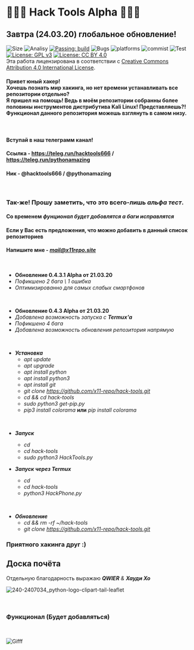 # 🔹🐍🔹 Hack Tools Alpha 🔹🐍🔹 

## Завтра (24.03.20) глобальное обновление!

![Size](https://img.shields.io/github/repo-size/x11-repo/hack-tools)
![Analisy](https://img.shields.io/badge/quality-4.862-success)
[![Passing: build](https://img.shields.io/badge/build-passing-green.svg)](https://img.shields.io/badge/build-passing-green)
![Bugs](https://img.shields.io/badge/bug%2072-fixed-blueviolet)
![platforms](https://img.shields.io/badge/platform's-Linux%20%7C%20Ubuntu%20%7C%20Termux%20%7C%20Windows%2010-important)
![commist](https://img.shields.io/github/last-commit/x11-repo/hack-tools)
![Test](https://img.shields.io/badge/test-%E2%9C%94%2078%20%7C%20%E2%9C%98%200-brightgreen)
[![License: GPL v3](https://img.shields.io/badge/License-GPLv3-blue.svg)](https://www.gnu.org/licenses/gpl-3.0)
[![License: CC BY 4.0](https://img.shields.io/badge/License-CC%20BY%204.0-lightgrey.svg)](https://creativecommons.org/licenses/by/4.0/)
</a><br />Эта работа лицензирована в соответствии с <a rel="license" href="http://creativecommons.org/licenses/by/4.0/">Creative Commons Attribution 4.0 International License</a>.

<h4>Привет юный хакер!<br> Хочешь познать мир хакинга, но нет времени устанавливать все репозитории отдельно? <br> Я пришел на помощь! Ведь в моём репозитории собранны более половины инструментов дистрибутива Kali Linux! Представляешь?!<br> Функционал данного репозитория можешь взглянуть в самом низу.</h4>

<br>

#### Вступай в наш телеграмм канал!
#### Ссылка - https://teleg.run/hacktools666 / https://teleg.run/pythonamazing
#### Ник - @hacktools666 / @pythonamazing

<br>

### Так-же! Прошу заметить, что это всего-лишь ***альфа тест***.
#### Со временем ***фунционал будет добовлятся а баги исправлятся***
#### Если у Вас есть предложения, что можно добавить в данный список репозиториев
#### Напишите мне - ***mail@x11repo.site***


<br>

 + **Обновление 0.4.3.1 Alpha от 21.03.20**
  + *Пофикшено 2 бага \ 1 ошибка*
  + *Оптимизированно для самых слабых смартфонов*

<br>

 + **Обновление 0.4.3 Alpha от 21.03.20**
  + *Добавлена возможность запуска с* ***Termux'a***
  + *Пофикшено 4 бага*
  + *Добавлена возможность обновления репозитория напрямую*

<br>





  + ***Установка***
    + *apt update*
    + *apt upgrade*
    + *apt install python*
    + *apt install python3*
    + *apt install git*
    + *git clone https://github.com/x11-repo/hack-tools.git*
    + *cd && cd hack-tools*
    + *sudo python3 get-pip.py*
    + *pip3 install colorama* **или** *pip install colorama*

<br>

  + ***Запуск***
    + *cd*
    + *cd hack-tools*
    + *sudo python3 HackTools.py*
    
  + ***Запуск через Termux***
    + *cd*
    + *cd hack-tools*
    + *python3 HackPhone.py*
    
<br>

  + ***Обновление***
    + *cd && rm -rf ~/hack-tools*
    + *git clone https://github.com/x11-repo/hack-tools.git*

### Приятного хакинга друг :)
## Доска почёта
Отдельную благодарность выражаю ***QWIER*** *&* ***Хауди Хо***
<br>

![240-2407034_python-logo-clipart-tail-leaflet](https://user-images.githubusercontent.com/61265099/77120042-ee836700-6a48-11ea-9c8c-0db73ccc9c14.jpg)

<br>
<h3>Функционал (Будет добавляться)</h3>
<br>

![Gifff](https://user-images.githubusercontent.com/61265099/77121675-cc8be380-6a4c-11ea-8660-2cecb287aab6.gif)

